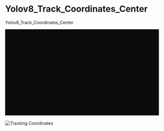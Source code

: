 # Yolov8_Track_Coordinates_Center
Yolov8_Track_Coordinates_Center

![Tracking Centers](https://github.com/MJAHMADEE/Yolov8_Track_Coordinates_Center/blob/main/Centers_Result.gif?raw=true "Tracking Centers")

![Tracking Coordinates](https://github.com/MJAHMADEE/Yolov8_Track_Coordinates_Center/blob/main/coordinates.gif?raw=true "Tracking Coordinates")

